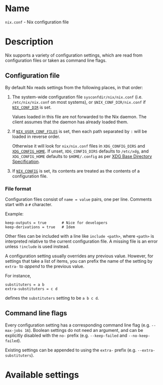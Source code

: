 # Name

`nix.conf` - Nix configuration file

# Description

Nix supports a variety of configuration settings, which are read from configuration files or taken as command line flags.

## Configuration file

By default Nix reads settings from the following places, in that order:

1. The system-wide configuration file `sysconfdir/nix/nix.conf` (i.e. `/etc/nix/nix.conf` on most systems), or `$NIX_CONF_DIR/nix.conf` if [`NIX_CONF_DIR`](./env-common.md#env-NIX_CONF_DIR) is set.

   Values loaded in this file are not forwarded to the Nix daemon.
   The client assumes that the daemon has already loaded them.

1. If [`NIX_USER_CONF_FILES`](./env-common.md#env-NIX_USER_CONF_FILES) is set, then each path separated by `:` will be loaded in reverse order.

   Otherwise it will look for `nix/nix.conf` files in `XDG_CONFIG_DIRS` and [`XDG_CONFIG_HOME`](./env-common.md#env-XDG_CONFIG_HOME).
   If unset, `XDG_CONFIG_DIRS` defaults to `/etc/xdg`, and `XDG_CONFIG_HOME` defaults to `$HOME/.config` as per [XDG Base Directory Specification](https://specifications.freedesktop.org/basedir-spec/basedir-spec-latest.html).

1. If [`NIX_CONFIG`](./env-common.md#env-NIX_CONFIG) is set, its contents are treated as the contents of a configuration file.

### File format

Configuration files consist of `name = value` pairs, one per line.
Comments start with a `#` character.

Example:

```
keep-outputs = true       # Nice for developers
keep-derivations = true   # Idem
```

Other files can be included with a line like `include <path>`, where `<path>` is interpreted relative to the current configuration file.
A missing file is an error unless `!include` is used instead.

A configuration setting usually overrides any previous value.
However, for settings that take a list of items, you can prefix the name of the setting by `extra-` to *append* to the previous value.

For instance,

```
substituters = a b
extra-substituters = c d
```

defines the `substituters` setting to be `a b c d`.

## Command line flags

Every configuration setting has a corresponding command line flag (e.g. `--max-jobs 16`).
Boolean settings do not need an argument, and can be explicitly disabled with the `no-` prefix (e.g. `--keep-failed` and `--no-keep-failed`).

Existing settings can be appended to using the `extra-` prefix (e.g. `--extra-substituters`).

# Available settings

